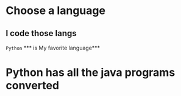 # Choose a language
## I code those langs
```Python```
*** is My favorite language***

# Python has all the java programs converted
